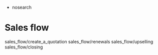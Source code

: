  - nosearch

# Sales flow

<div class="toctree" data-titlesonly="">

sales\_flow/create\_a\_quotation sales\_flow/renewals
sales\_flow/upselling sales\_flow/closing

</div>
